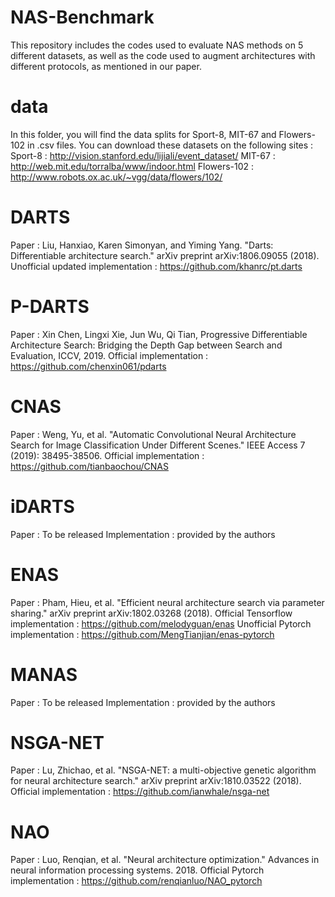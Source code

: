 # NAS-Benchmark

This repository includes the codes used to evaluate NAS methods on 5 different datasets, as well as the code used to augment architectures with different protocols, as mentioned in our paper.

# data

In this folder, you will find the data splits for Sport-8, MIT-67 and Flowers-102 in .csv files.
You can download these datasets on the following sites :
Sport-8 : http://vision.stanford.edu/lijiali/event_dataset/
MIT-67 : http://web.mit.edu/torralba/www/indoor.html
Flowers-102 : http://www.robots.ox.ac.uk/~vgg/data/flowers/102/

# DARTS
Paper : Liu, Hanxiao, Karen Simonyan, and Yiming Yang. "Darts: Differentiable architecture search." arXiv preprint arXiv:1806.09055 (2018). 
Unofficial updated implementation : https://github.com/khanrc/pt.darts

# P-DARTS
Paper : Xin Chen, Lingxi Xie, Jun Wu, Qi Tian, Progressive Differentiable Architecture Search: Bridging the Depth Gap between Search and Evaluation, ICCV, 2019.
Official implementation : https://github.com/chenxin061/pdarts

# CNAS
Paper : Weng, Yu, et al. "Automatic Convolutional Neural Architecture Search for Image Classification Under Different Scenes." IEEE Access 7 (2019): 38495-38506.
Official implementation : https://github.com/tianbaochou/CNAS

# iDARTS
Paper : To be released
Implementation : provided by the authors

# ENAS
Paper : Pham, Hieu, et al. "Efficient neural architecture search via parameter sharing." arXiv preprint arXiv:1802.03268 (2018).
Official Tensorflow implementation : https://github.com/melodyguan/enas
Unofficial Pytorch implementation : https://github.com/MengTianjian/enas-pytorch

# MANAS 
Paper : To be released
Implementation : provided by the authors

# NSGA-NET
Paper : Lu, Zhichao, et al. "NSGA-NET: a multi-objective genetic algorithm for neural architecture search." arXiv preprint arXiv:1810.03522 (2018).
Official implementation : https://github.com/ianwhale/nsga-net

# NAO 
Paper : Luo, Renqian, et al. "Neural architecture optimization." Advances in neural information processing systems. 2018.
Official Pytorch implementation : https://github.com/renqianluo/NAO_pytorch

